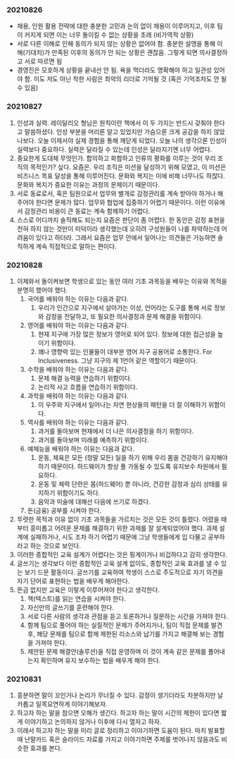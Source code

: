### 20210826
- 채용, 인원 활용 전략에 대한 충분한 고민과 논의 없이 채용이 이루어지고, 이후 팀이 커지게 되면 이는 너무 돌이킬 수 없는 상황을 초래 (비가역적 상황)
- 서로 다른 이해로 인해 동의가 되지 않는 상황은 없어야 함. 충분한 설명을 통해 이해(기대치)가 만족된 이후의 동의가 안 되는 상황은 괜찮음. 그렇게 되면 의사결정하고 서로 따르면 됨
- 경영진은 모호하게 상황을 끝내선 안 됨. 욕을 먹더라도 명확해야 하고 일관성 있어야 함. 이도 저도 아닌 착한 사람은 최악의 리더로 기억될 것 (혹은 기억조차도 안 될 수 있음)

### 20210827
1. 인성과 실력. 레이달리오 형님은 원칙이란 책에서 이 두 가지는 반드시 갖춰야 한다고 말씀하셨다. 인성 부분을 머리론 알고 있었지만 가슴으론 크게 공감을 하지 않았나보다. 오늘 이제서야 실제 경험을 통해 깨닫게 되었다. 오늘 나의 생각으론 인성이 실력보다 중요하다. 실력은 달라질 수 있는데 인성은 달라지기엔 너무 어렵다. 
2. 중요한게 도대체 무엇인가. 합의하고 화합하고 인류의 평화를 이루는 것이 우리 조직의 목적인가? 싶다. 요즘은. 우리 조직은 미션을 달성하기 위해 모였고, 이 미션은 비즈니스 목표 달성을 통해 이루어진다. 문화와 복지는 이에 비해 너무나도 하찮다. 문화와 복지가 중요한 이유는 과정의 문제이기 때문이다. 
3. 서로 동료로서, 혹은 팀원으로서 업무와 별개로 감정관리를 계속 받아야 하거나 해 주어야 한다면 문제가 많다. 업무와 협업에 집중하기 어렵기 때문이다. 이런 이유에서 감정관리 비용이 큰 동료는 계속 함께하기 어렵다. 
4. 스스로 어디까지 솔직해도 되는지 요즘은 판단이 좀 어렵다. 한 동안은 감정 표현을 전혀 하지 않는 것만이 미덕이라 생각했는데 오히려 구성원들이 나를 파악하는데 어려움이 있다고 하더라. 그래서 요즘은 업무 안에서 일어나는 의견들은 가능하면 솔직하게 계속 직접적으로 말하는 편이다. 

### 20210828
1. 이제와서 돌이켜보면 학생으로 있는 동안 여러 기초 과목등을 배우는 이유와 목적을 분명히 했어야 했다. 
   1. 국어를 배워야 하는 이유는 다음과 같다. 
      1. 우리가 인간으로 지구에서 살아가는 이상, 언어라는 도구를 통해 서로 정보와 감정을 전달하고, 또 필요한 의사결정과 문제 해결을 위함이다.
   2. 영어를 배워야 하는 이유는 다음과 같다. 
      1. 현재 지구에 가장 많은 정보가 영어로 되어 있다. 정보에 대한 접근성을 높이기 위함이다. 
      2. 꽤나 영향력 있는 인물들이 대부분 영어 지구 공용어로 소통한다. For Inclusiveness. 그냥 지구의 제 1언어 같은 역할이기 때문이다. 
   3. 수학을 배워야 하는 이유는 다음과 같다. 
      1. 문제 해결 능력을 연습하기 위함이다. 
      2. 논리적 사고 흐름을 연습하기 위함이다. 
   4. 과학을 배워야 하는 이유는 다음과 같다. 
      1. 이 우주와 지구에서 일어나는 자연 현상들의 패턴을 더 잘 이해하기 위함이다. 
   5. 역사를 배워야 하는 이유는 다음과 같다. 
      1. 과거를 돌아보며 현재에서 더 나은 의사결정을 하기 위함이다. 
      2. 과거를 돌아보며 미래를 예측하기 위함이다. 
   6. 예체능을 배워야 하는 이유는 다음과 같다. 
      1. 운동, 체육은 모든 (정말 모든) 일을 하기 위해 우리 몸을 건강하기 유지해야 하기 때문이다. 하드웨어가 항상 풀 가동될 수 있도록 유지보수 차원에서 필요하다. 
      2. 운동 및 체력 단련은 몸(하드웨어) 뿐 아니라, 건강한 감정과 심리 상태를 유지하기 위함이기도 하다. 
      3. 음악과 미술에 대해선 다음에 쓰기로 하겠다. 
   7. 돈(금융) 공부를 시켜야 한다. 
2. 뚜렷한 목적과 이유 없이 기초 과목들을 가르치는 것은 모든 것이 틀렸다. 어렸을 때부터 흥미롭고 어려운 문제를 해결하기 위한 과제를 잘 설계되었어야 했다. 과제 설계에 실패하거나, 시도 조차 하기 어렵기 때문에 그냥 학생들에게 입 다물고 공부하라고 하는 것으로 보인다. 
3. 이러한 종합적인 교육 설계가 어렵다는 것은 핑계이거나 비겁하다고 감히 생각한다.
4. 글쓰기는 생각보다 이런 종합적인 교육 설계 없이도, 종합적인 교육 효과를 낼 수 있는 보기 드문 활동이다. 글쓰기를 교육하여 학생이 스스로 주도적으로 자기 의견을 자기 단어로 표현하는 법을 배우게 해야한다. 
5. 뜬금 없지만 교육은 이렇게 이루어져야 한다고 생각한다. 
   1. 책(텍스트)를 읽는 연습을 시켜야 한다. 
   2. 자신만의 글쓰기를 훈련해야 한다. 
   3. 서로 다른 사람의 생각과 관점을 듣고 토론하거나 질문하는 시간을 가져야 한다. 
   4. 함께 팀으로 풀어야 하는 실질적인 문제가 주어지거나, 팀이 직접 문제를 발견 후, 해당 문제를 팀으로 함께 제한된 리소스와 납기를 가지고 해결해 보는 경험을 가져야 한다. 
   5. 제안된 문제 해결안(솔루션)을 직접 운영하며 이 것이 계속 같은 문제를 풀어내는지 확인하며 유지 보수하는 법을 배우게 해야 한다. 


### 20210831
1. 흥분하면 말이 꼬인거나 논리가 무너질 수 있다. 감정이 생기더라도 차분하지만 날카롭고 일목요연하게 이야기해보자. 
2. 하고자 하는 말을 참으면 오해가 생긴다. 하고자 하는 말이 시간의 제한이 있다면 짧게 이야기하고 논의하지 않거나 이후에 다시 열자고 하자. 
3. 이래서 하고자 하는 말을 미리 글로 정리하고 이야기하면 도움이 된다. 마치 발표할 때 난말카드 혹은 슬라이드 자료를 가지고 이야기하면 주제를 벗어나지 않음과도 비슷한 효과를 본다. 